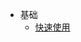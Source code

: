 * 基础
  * [快速使用](/quickstart.md)
<!-- * API
  * [Canvas](/canvas.md)
  * [Element](/element.md)
  * Shape
    * [Circle](/graphics/circle.md)
    * [Rect](/graphics/rect.md)
   -->